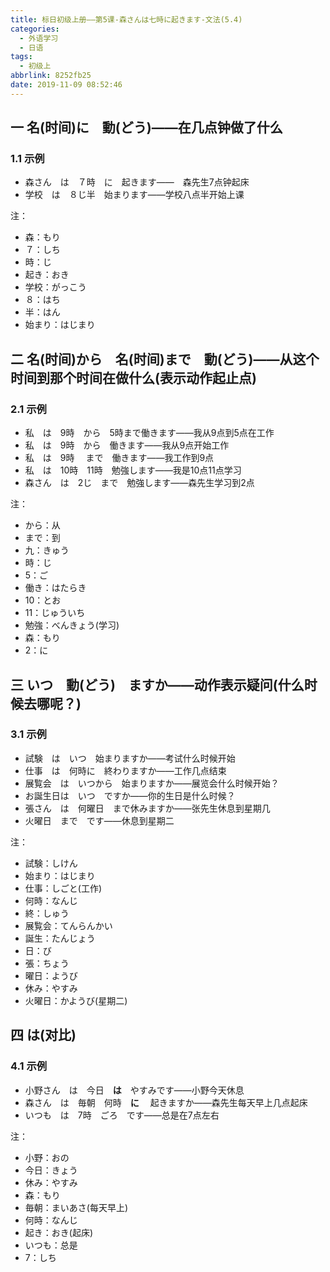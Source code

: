 ```yaml
---
title: 标日初级上册——第5课-森さんは七時に起きます-文法(5.4)
categories:
  - 外语学习
  - 日语
tags:
  - 初级上
abbrlink: 8252fb25
date: 2019-11-09 08:52:46
---
```

## 一 名(时间)に　動(どう)——在几点钟做了什么

### 1.1 示例

* 森さん　は　７時　に　起きます——　森先生7点钟起床
* 学校　は　８じ半　始まります——学校八点半开始上课

<!--more-->

注：  
* 森：もり
* ７：しち
* 時：じ
* 起き：おき
* 学校：がっこう
* ８：はち
* 半：はん
* 始まり：はじまり

## 二 名(时间)から　名(时间)まで　動(どう)——从这个时间到那个时间在做什么(表示动作起止点)

### 2.1 示例

* 私　は　9時　から　5時まで働きます——我从9点到5点在工作
* 私　は　9時　から　働きます——我从9点开始工作
* 私　は　9時 　まで　働きます——我工作到9点
* 私　は　10時　11時　勉強します——我是10点11点学习
* 森さん　は　2じ　まで　勉強します——森先生学习到2点

注：   
* から：从
* まで：到
* 九：きゅう
* 時：じ
* 5：ご
* 働き：はたらき
* 10：とお
* 11：じゅういち
* 勉強：べんきょう(学习)
* 森：もり
* 2：に

## 三 いつ　動(どう)　ますか——动作表示疑问(什么时候去哪呢？)

### 3.1 示例

* 試験　は　いつ　始まりますか——考试什么时候开始
* 仕事　は　何時に　終わりますか——工作几点结束
* 展覧会　は　いつから　始まりますか——展览会什么时候开始？
* お誕生日は　いつ　ですか——你的生日是什么时候？
* 張さん　は　何曜日　まで休みますか——张先生休息到星期几
* 火曜日　まで　です——休息到星期二

注：  

* 試験：しけん
* 始まり：はじまり
* 仕事：しごと(工作)
* 何時：なんじ
* 終：しゅう
* 展覧会：てんらんかい
* 誕生：たんじょう
* 日：び
* 張：ちょう
* 曜日：ようび
* 休み：やすみ
* 火曜日：かようび(星期二)

## 四 は(对比)

### 4.1 示例

* 小野さん　は　今日　**は**　やすみです——小野今天休息
* 森さん　は　毎朝　何時　**に** 　起きますか——森先生每天早上几点起床
* いつも　は　7時　ごろ　です——总是在7点左右

注：  
* 小野：おの
* 今日：きょう
* 休み：やすみ
* 森：もり
* 毎朝：まいあさ(每天早上)
* 何時：なんじ
* 起き：おき(起床)
* いつも：总是
* 7：しち
